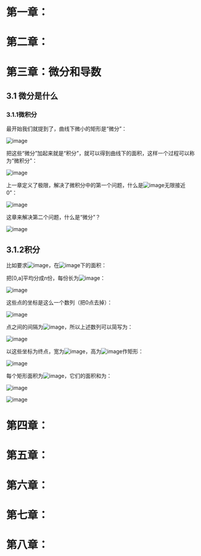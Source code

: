 # 第一章：
# 第二章：
# 第三章：微分和导数

## 3.1 微分是什么

### 3.1.1微积分

最开始我们就提到了，曲线下微小的矩形是“微分”：

![image](https://user-images.githubusercontent.com/85991971/126198044-db9faebb-df3d-4df4-b063-defcdb7c3775.png)

把这些“微分”加起来就是“积分”，就可以得到曲线下的面积，这样一个过程可以称为“微积分”：

![image](https://user-images.githubusercontent.com/85991971/126198203-789f80f0-5ea3-4681-898e-ab2646b6f8d4.png)

上一章定义了极限，解决了微积分中的第一个问题，什么是![image](https://user-images.githubusercontent.com/85991971/126198278-34b88ce4-86b5-4395-954a-3817e56ee589.png)无限接近0”：

![image](https://user-images.githubusercontent.com/85991971/126198299-1e8e50d3-dba8-4f8e-9186-ba83f5dbf2f7.png)

这章来解决第二个问题，什么是“微分”？

![image](https://user-images.githubusercontent.com/85991971/126198407-7a981e05-fee2-4697-ac69-26c280784796.png)

## 3.1.2积分

比如要求![image](https://user-images.githubusercontent.com/85991971/126198591-06408f55-4531-433c-a355-691aa3b9204b.png)，在![image](https://user-images.githubusercontent.com/85991971/126198612-3aa9ee8d-2e30-48e5-ae9f-bbeab7b6d7ca.png)下的面积：

把[0,a]平均分成n份，每份长为![image](https://user-images.githubusercontent.com/85991971/126198708-ef2cca46-4285-4fa7-8467-af403acebbd1.png)：

![image](https://user-images.githubusercontent.com/85991971/126198750-c8d34277-c7a8-46aa-a3c6-30df91ec95ec.png)

这些点的坐标是这么一个数列（把0点去掉）：

![image](https://user-images.githubusercontent.com/85991971/126198793-d6c6be84-fc4c-4d9d-959c-f05320217ccc.png)

点之间的间隔为![image](https://user-images.githubusercontent.com/85991971/126198860-46328be2-4f2e-45d5-bc70-046fa7a68e92.png)，所以上述数列可以简写为：

![image](https://user-images.githubusercontent.com/85991971/126198901-d606af16-2684-42ed-a926-2994a83edcd9.png)

以这些坐标为终点，宽为![image](https://user-images.githubusercontent.com/85991971/126198929-5f9b6254-a6c7-4bfa-9cd6-3bddf4c6e479.png)，高为![image](https://user-images.githubusercontent.com/85991971/126198941-65c6424a-8f08-45ee-b235-c90f79506d7b.png)作矩形：

![image](https://user-images.githubusercontent.com/85991971/126198956-e1176d41-97ce-4acb-8ee6-2ee5833e1594.png)

每个矩形面积为![image](https://user-images.githubusercontent.com/85991971/126199015-be73954f-23f5-486f-bafa-f8f9aff1efd7.png)，它们的面积和为：

![image](https://user-images.githubusercontent.com/85991971/126199035-887879a4-ae1e-463a-9cb7-0e8bd8e925cb.png)

![image](https://user-images.githubusercontent.com/85991971/126199124-9a8b3c98-6c6d-4b59-a2f1-749c4b929ed1.png)


# 第四章：
# 第五章：
# 第六章：
# 第七章：
# 第八章：
